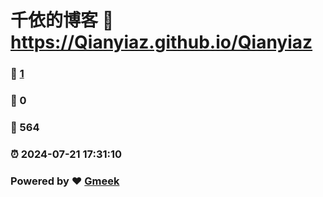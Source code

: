 # 千依的博客 :link: https://Qianyiaz.github.io/Qianyiaz 
### :page_facing_up: [1](https://Qianyiaz.github.io/Qianyiaz/tag.html) 
### :speech_balloon: 0 
### :hibiscus: 564 
### :alarm_clock: 2024-07-21 17:31:10 
### Powered by :heart: [Gmeek](https://github.com/Meekdai/Gmeek)
